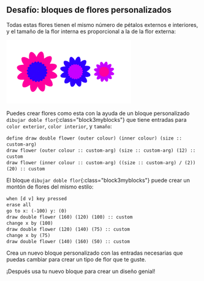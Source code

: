 ## Desafío: bloques de flores personalizados

Todas estas flores tienen el mismo número de pétalos externos e interiores, y el tamaño de la flor interna es proporcional a la de la flor externa:

![captura de pantalla](images/flower-double-flowers.png)

Puedes crear flores como esta con la ayuda de un bloque personalizado `dibujar doble flor`{:class="block3myblocks"} que tiene entradas para `color exterior`, `color interior`, y `tamaño`:

```blocks3
define draw double flower (outer colour) (inner colour) (size :: custom-arg)
draw flower (outer colour :: custom-arg) (size :: custom-arg) (12) :: custom
draw flower (inner colour :: custom-arg) ((size :: custom-arg) / (2)) (20) :: custom
```

El bloque `dibujar doble flor`{:class="block3myblocks"} puede crear un montón de flores del mismo estilo:

```blocks3
when [d v] key pressed
erase all
go to x: (-100) y: (0)
draw double flower (160) (120) (100) :: custom
change x by (100)
draw double flower (120) (140) (75) :: custom
change x by (75)
draw double flower (140) (160) (50) :: custom
```

Crea un nuevo bloque personalizado con las entradas necesarias que puedas cambiar para crear un tipo de flor que te guste.

¡Después usa tu nuevo bloque para crear un diseño genial!
